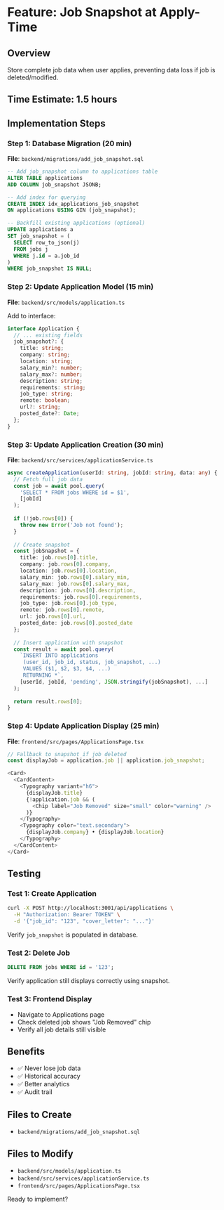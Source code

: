 # Feature: Job Snapshot at Apply-Time

## Overview
Store complete job data when user applies, preventing data loss if job is deleted/modified.

## Time Estimate: 1.5 hours

## Implementation Steps

### Step 1: Database Migration (20 min)
**File**: `backend/migrations/add_job_snapshot.sql`

```sql
-- Add job_snapshot column to applications table
ALTER TABLE applications 
ADD COLUMN job_snapshot JSONB;

-- Add index for querying
CREATE INDEX idx_applications_job_snapshot 
ON applications USING GIN (job_snapshot);

-- Backfill existing applications (optional)
UPDATE applications a
SET job_snapshot = (
  SELECT row_to_json(j)
  FROM jobs j
  WHERE j.id = a.job_id
)
WHERE job_snapshot IS NULL;
```

### Step 2: Update Application Model (15 min)
**File**: `backend/src/models/application.ts`

Add to interface:
```typescript
interface Application {
  // ... existing fields
  job_snapshot?: {
    title: string;
    company: string;
    location: string;
    salary_min?: number;
    salary_max?: number;
    description: string;
    requirements: string;
    job_type: string;
    remote: boolean;
    url?: string;
    posted_date?: Date;
  };
}
```

### Step 3: Update Application Creation (30 min)
**File**: `backend/src/services/applicationService.ts`

```typescript
async createApplication(userId: string, jobId: string, data: any) {
  // Fetch full job data
  const job = await pool.query(
    'SELECT * FROM jobs WHERE id = $1',
    [jobId]
  );
  
  if (!job.rows[0]) {
    throw new Error('Job not found');
  }
  
  // Create snapshot
  const jobSnapshot = {
    title: job.rows[0].title,
    company: job.rows[0].company,
    location: job.rows[0].location,
    salary_min: job.rows[0].salary_min,
    salary_max: job.rows[0].salary_max,
    description: job.rows[0].description,
    requirements: job.rows[0].requirements,
    job_type: job.rows[0].job_type,
    remote: job.rows[0].remote,
    url: job.rows[0].url,
    posted_date: job.rows[0].posted_date
  };
  
  // Insert application with snapshot
  const result = await pool.query(
    `INSERT INTO applications 
     (user_id, job_id, status, job_snapshot, ...) 
     VALUES ($1, $2, $3, $4, ...) 
     RETURNING *`,
    [userId, jobId, 'pending', JSON.stringify(jobSnapshot), ...]
  );
  
  return result.rows[0];
}
```

### Step 4: Update Application Display (25 min)
**File**: `frontend/src/pages/ApplicationsPage.tsx`

```typescript
// Fallback to snapshot if job deleted
const displayJob = application.job || application.job_snapshot;

<Card>
  <CardContent>
    <Typography variant="h6">
      {displayJob.title}
      {!application.job && (
        <Chip label="Job Removed" size="small" color="warning" />
      )}
    </Typography>
    <Typography color="text.secondary">
      {displayJob.company} • {displayJob.location}
    </Typography>
  </CardContent>
</Card>
```

## Testing

### Test 1: Create Application
```bash
curl -X POST http://localhost:3001/api/applications \
  -H "Authorization: Bearer TOKEN" \
  -d '{"job_id": "123", "cover_letter": "..."}'
```

Verify `job_snapshot` is populated in database.

### Test 2: Delete Job
```sql
DELETE FROM jobs WHERE id = '123';
```

Verify application still displays correctly using snapshot.

### Test 3: Frontend Display
- Navigate to Applications page
- Check deleted job shows "Job Removed" chip
- Verify all job details still visible

## Benefits
- ✅ Never lose job data
- ✅ Historical accuracy
- ✅ Better analytics
- ✅ Audit trail

## Files to Create
- `backend/migrations/add_job_snapshot.sql`

## Files to Modify
- `backend/src/models/application.ts`
- `backend/src/services/applicationService.ts`
- `frontend/src/pages/ApplicationsPage.tsx`

Ready to implement?
